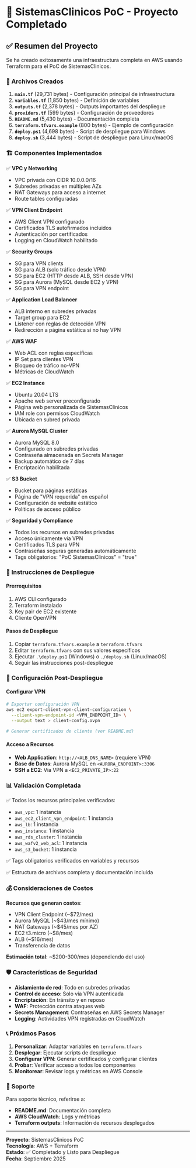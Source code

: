 # 🎉 SistemasClinicos PoC - Proyecto Completado

## ✅ Resumen del Proyecto

Se ha creado exitosamente una infraestructura completa en AWS usando Terraform para el PoC de SistemasClinicos. 

### 📁 Archivos Creados

1. **`main.tf`** (29,731 bytes) - Configuración principal de infraestructura
2. **`variables.tf`** (1,850 bytes) - Definición de variables
3. **`outputs.tf`** (2,378 bytes) - Outputs importantes del despliegue
4. **`providers.tf`** (599 bytes) - Configuración de proveedores
5. **`README.md`** (5,430 bytes) - Documentación completa
6. **`terraform.tfvars.example`** (800 bytes) - Ejemplo de configuración
7. **`deploy.ps1`** (4,698 bytes) - Script de despliegue para Windows
8. **`deploy.sh`** (3,444 bytes) - Script de despliegue para Linux/macOS

### 🏗️ Componentes Implementados

✅ **VPC y Networking**
- VPC privada con CIDR 10.0.0.0/16
- Subredes privadas en múltiples AZs
- NAT Gateways para acceso a internet
- Route tables configuradas

✅ **VPN Client Endpoint**
- AWS Client VPN configurado
- Certificados TLS autofirmados incluidos
- Autenticación por certificados
- Logging en CloudWatch habilitado

✅ **Security Groups**
- SG para VPN clients
- SG para ALB (solo tráfico desde VPN)
- SG para EC2 (HTTP desde ALB, SSH desde VPN)
- SG para Aurora (MySQL desde EC2 y VPN)
- SG para VPN endpoint

✅ **Application Load Balancer**
- ALB interno en subredes privadas
- Target group para EC2
- Listener con reglas de detección VPN
- Redirección a página estática si no hay VPN

✅ **AWS WAF**
- Web ACL con reglas específicas
- IP Set para clientes VPN
- Bloqueo de tráfico no-VPN
- Métricas de CloudWatch

✅ **EC2 Instance**
- Ubuntu 20.04 LTS
- Apache web server preconfigurado
- Página web personalizada de SistemasClinicos
- IAM role con permisos CloudWatch
- Ubicada en subred privada

✅ **Aurora MySQL Cluster**
- Aurora MySQL 8.0
- Configurado en subredes privadas
- Contraseña almacenada en Secrets Manager
- Backup automático de 7 días
- Encriptación habilitada

✅ **S3 Bucket**
- Bucket para páginas estáticas
- Página de "VPN requerida" en español
- Configuración de website estático
- Políticas de acceso público

✅ **Seguridad y Compliance**
- Todos los recursos en subredes privadas
- Acceso únicamente vía VPN
- Certificados TLS para VPN
- Contraseñas seguras generadas automáticamente
- Tags obligatorios: "PoC SistemasClinicos" = "true"

### 🚀 Instrucciones de Despliegue

#### Prerrequisitos
1. AWS CLI configurado
2. Terraform instalado
3. Key pair de EC2 existente
4. Cliente OpenVPN

#### Pasos de Despliegue
1. Copiar `terraform.tfvars.example` a `terraform.tfvars`
2. Editar `terraform.tfvars` con sus valores específicos
3. Ejecutar `.\deploy.ps1` (Windows) o `./deploy.sh` (Linux/macOS)
4. Seguir las instrucciones post-despliegue

### 🔑 Configuración Post-Despliegue

#### Configurar VPN
```bash
# Exportar configuración VPN
aws ec2 export-client-vpn-client-configuration \
  --client-vpn-endpoint-id <VPN_ENDPOINT_ID> \
  --output text > client-config.ovpn

# Generar certificados de cliente (ver README.md)
```

#### Acceso a Recursos
- **Web Application**: `http://<ALB_DNS_NAME>` (requiere VPN)
- **Base de Datos**: Aurora MySQL en `<AURORA_ENDPOINT>:3306`
- **SSH a EC2**: Via VPN a `<EC2_PRIVATE_IP>:22`

### 📊 Validación Completada

✅ Todos los recursos principales verificados:
- `aws_vpc`: 1 instancia
- `aws_ec2_client_vpn_endpoint`: 1 instancia  
- `aws_lb`: 1 instancia
- `aws_instance`: 1 instancia
- `aws_rds_cluster`: 1 instancia
- `aws_wafv2_web_acl`: 1 instancia
- `aws_s3_bucket`: 1 instancia

✅ Tags obligatorios verificados en variables y recursos

✅ Estructura de archivos completa y documentación incluida

### 💰 Consideraciones de Costos

**Recursos que generan costos**:
- VPN Client Endpoint (~$72/mes)
- Aurora MySQL (~$43/mes mínimo)
- NAT Gateways (~$45/mes por AZ)
- EC2 t3.micro (~$8/mes)
- ALB (~$16/mes)
- Transferencia de datos

**Estimación total**: ~$200-300/mes (dependiendo del uso)

### 🛡️ Características de Seguridad

- **Aislamiento de red**: Todo en subredes privadas
- **Control de acceso**: Solo vía VPN autenticada
- **Encriptación**: En tránsito y en reposo
- **WAF**: Protección contra ataques web
- **Secrets Management**: Contraseñas en AWS Secrets Manager
- **Logging**: Actividades VPN registradas en CloudWatch

### 📞 Próximos Pasos

1. **Personalizar**: Adaptar variables en `terraform.tfvars`
2. **Desplegar**: Ejecutar scripts de despliegue
3. **Configurar VPN**: Generar certificados y configurar clientes
4. **Probar**: Verificar acceso a todos los componentes
5. **Monitorear**: Revisar logs y métricas en AWS Console

### 🔧 Soporte

Para soporte técnico, referirse a:
- **README.md**: Documentación completa
- **AWS CloudWatch**: Logs y métricas
- **Terraform outputs**: Información de recursos desplegados

---

**Proyecto**: SistemasClinicos PoC  
**Tecnología**: AWS + Terraform  
**Estado**: ✅ Completado y Listo para Despliegue  
**Fecha**: Septiembre 2025